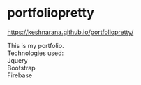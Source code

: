 # portfoliopretty

https://keshnarana.github.io/portfoliopretty/

This is my portfolio. <br>
 Technologies used:<br>
 Jquery<br>
 Bootstrap<br>
 Firebase
